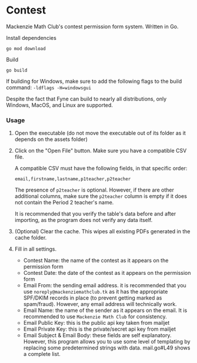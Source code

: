 # Contest

Mackenzie Math Club's contest permission form system. Written in Go. 

Install dependencies
```
go mod download
```

Build
```
go build
```

If building for Windows, make sure to add the following flags to the build command: `-ldflags -H=windowsgui` 

Despite the fact that Fyne can build to nearly all distributions, only Windows, MacOS, and Linux are supported. 


### Usage

1. Open the executable (do not move the executable out of its folder as it depends on the assets folder)
2. Click on the "Open File" button. Make sure you have a compatible CSV file. 

    A compatible CSV must have the following fields, in that specific order: 

    `email,firstname,lastname,p1teacher,p2teacher`

    The presence of `p2teacher` is optional. However, if there are other additional columns, make sure the `p2teacher` column is empty if it does not contain the Period 2 teacher's name. 

    It is recommended that you verify the table's data before and after importing, as the program does not verify any data itself. 

3. (Optional) Clear the cache. This wipes all existing PDFs generated in the cache folder.
4. Fill in all settings. 

    - Contest Name: the name of the contest as it appears on the permission form
    - Contest Date: the date of the contest as it appears on the permission form
    - Email From: the sending email address. it is recommended that you use `noreply@mackenziemathclub.tk` as it has the appropriate SPF/DKIM records in place (to prevent getting marked as spam/fraud). However, any email address will technically work. 
    - Email Name: the name of the sender as it appears on the email. It is recommended to use `Mackenzie Math Club` for consistency.
    - Email Public Key: this is the public api key taken from mailjet
    - Email Private Key: this is the private/secret api key from mailjet
    - Email Subject & Email Body: these fields are self explanatory. However, this program allows you to use some level of templating by replacing some predetermined strings with data. mail.go#L49 shows a complete list.
